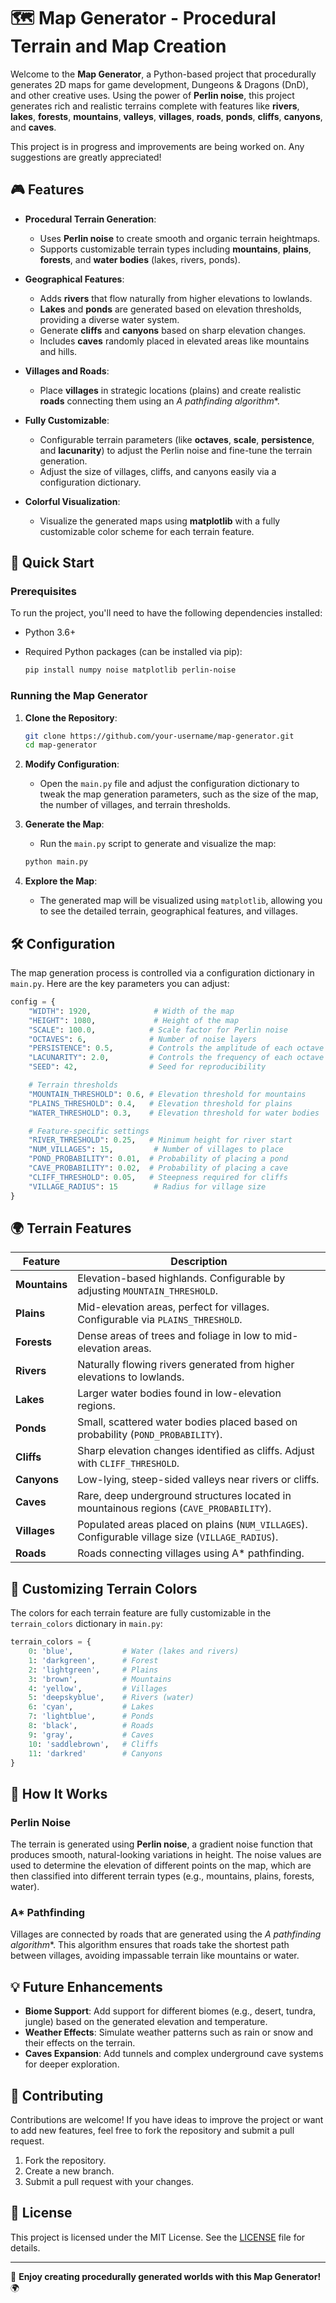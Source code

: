 
# 🗺️ Map Generator - Procedural Terrain and Map Creation

Welcome to the **Map Generator**, a Python-based project that procedurally generates 2D maps for game development, Dungeons & Dragons (DnD), and other creative uses. Using the power of **Perlin noise**, this project generates rich and realistic terrains complete with features like **rivers**, **lakes**, **forests**, **mountains**, **valleys**, **villages**, **roads**, **ponds**, **cliffs**, **canyons**, and **caves**.

This project is in progress and improvements are being worked on. Any suggestions are greatly appreciated!

## 🎮 Features

- **Procedural Terrain Generation**:
  - Uses **Perlin noise** to create smooth and organic terrain heightmaps.
  - Supports customizable terrain types including **mountains**, **plains**, **forests**, and **water bodies** (lakes, rivers, ponds).
  
- **Geographical Features**:
  - Adds **rivers** that flow naturally from higher elevations to lowlands.
  - **Lakes** and **ponds** are generated based on elevation thresholds, providing a diverse water system.
  - Generate **cliffs** and **canyons** based on sharp elevation changes.
  - Includes **caves** randomly placed in elevated areas like mountains and hills.

- **Villages and Roads**:
  - Place **villages** in strategic locations (plains) and create realistic **roads** connecting them using an **A* pathfinding algorithm**.

- **Fully Customizable**:
  - Configurable terrain parameters (like **octaves**, **scale**, **persistence**, and **lacunarity**) to adjust the Perlin noise and fine-tune the terrain generation.
  - Adjust the size of villages, cliffs, and canyons easily via a configuration dictionary.

- **Colorful Visualization**:
  - Visualize the generated maps using **matplotlib** with a fully customizable color scheme for each terrain feature.

## 🚀 Quick Start

### Prerequisites

To run the project, you'll need to have the following dependencies installed:

- Python 3.6+
- Required Python packages (can be installed via pip):
  
  ```bash
  pip install numpy noise matplotlib perlin-noise
  ```

### Running the Map Generator

1. **Clone the Repository**:

   ```bash
   git clone https://github.com/your-username/map-generator.git
   cd map-generator
   ```

2. **Modify Configuration**:
   - Open the `main.py` file and adjust the configuration dictionary to tweak the map generation parameters, such as the size of the map, the number of villages, and terrain thresholds.
   
3. **Generate the Map**:
   - Run the `main.py` script to generate and visualize the map:

   ```bash
   python main.py
   ```

4. **Explore the Map**:
   - The generated map will be visualized using `matplotlib`, allowing you to see the detailed terrain, geographical features, and villages.

## 🛠️ Configuration

The map generation process is controlled via a configuration dictionary in `main.py`. Here are the key parameters you can adjust:

```python
config = {
    "WIDTH": 1920,              # Width of the map
    "HEIGHT": 1080,             # Height of the map
    "SCALE": 100.0,            # Scale factor for Perlin noise
    "OCTAVES": 6,              # Number of noise layers
    "PERSISTENCE": 0.5,        # Controls the amplitude of each octave
    "LACUNARITY": 2.0,         # Controls the frequency of each octave
    "SEED": 42,                # Seed for reproducibility

    # Terrain thresholds
    "MOUNTAIN_THRESHOLD": 0.6, # Elevation threshold for mountains
    "PLAINS_THRESHOLD": 0.4,   # Elevation threshold for plains
    "WATER_THRESHOLD": 0.3,    # Elevation threshold for water bodies

    # Feature-specific settings
    "RIVER_THRESHOLD": 0.25,   # Minimum height for river start
    "NUM_VILLAGES": 15,         # Number of villages to place
    "POND_PROBABILITY": 0.01,  # Probability of placing a pond
    "CAVE_PROBABILITY": 0.02,  # Probability of placing a cave
    "CLIFF_THRESHOLD": 0.05,   # Steepness required for cliffs
    "VILLAGE_RADIUS": 15        # Radius for village size
}
```

## 🌍 Terrain Features

| Feature        | Description                                                                              |
|----------------|------------------------------------------------------------------------------------------|
| **Mountains**  | Elevation-based highlands. Configurable by adjusting `MOUNTAIN_THRESHOLD`.                |
| **Plains**     | Mid-elevation areas, perfect for villages. Configurable via `PLAINS_THRESHOLD`.           |
| **Forests**    | Dense areas of trees and foliage in low to mid-elevation areas.                           |
| **Rivers**     | Naturally flowing rivers generated from higher elevations to lowlands.                    |
| **Lakes**      | Larger water bodies found in low-elevation regions.                                       |
| **Ponds**      | Small, scattered water bodies placed based on probability (`POND_PROBABILITY`).           |
| **Cliffs**     | Sharp elevation changes identified as cliffs. Adjust with `CLIFF_THRESHOLD`.              |
| **Canyons**    | Low-lying, steep-sided valleys near rivers or cliffs.                                     |
| **Caves**      | Rare, deep underground structures located in mountainous regions (`CAVE_PROBABILITY`).    |
| **Villages**   | Populated areas placed on plains (`NUM_VILLAGES`). Configurable village size (`VILLAGE_RADIUS`). |
| **Roads**      | Roads connecting villages using A* pathfinding.                                           |

## 🎨 Customizing Terrain Colors

The colors for each terrain feature are fully customizable in the `terrain_colors` dictionary in `main.py`:

```python
terrain_colors = {
    0: 'blue',           # Water (lakes and rivers)
    1: 'darkgreen',      # Forest
    2: 'lightgreen',     # Plains
    3: 'brown',          # Mountains
    4: 'yellow',         # Villages
    5: 'deepskyblue',    # Rivers (water)
    6: 'cyan',           # Lakes
    7: 'lightblue',      # Ponds
    8: 'black',          # Roads
    9: 'gray',           # Caves
    10: 'saddlebrown',   # Cliffs
    11: 'darkred'        # Canyons
}
```

## 🧠 How It Works

### Perlin Noise
The terrain is generated using **Perlin noise**, a gradient noise function that produces smooth, natural-looking variations in height. The noise values are used to determine the elevation of different points on the map, which are then classified into different terrain types (e.g., mountains, plains, forests, water).

### A* Pathfinding
Villages are connected by roads that are generated using the **A* pathfinding algorithm**. This algorithm ensures that roads take the shortest path between villages, avoiding impassable terrain like mountains or water.

## 💡 Future Enhancements

- **Biome Support**: Add support for different biomes (e.g., desert, tundra, jungle) based on the generated elevation and temperature.
- **Weather Effects**: Simulate weather patterns such as rain or snow and their effects on the terrain.
- **Caves Expansion**: Add tunnels and complex underground cave systems for deeper exploration.

## 👥 Contributing

Contributions are welcome! If you have ideas to improve the project or want to add new features, feel free to fork the repository and submit a pull request.

1. Fork the repository.
2. Create a new branch.
3. Submit a pull request with your changes.

## 📄 License

This project is licensed under the MIT License. See the [LICENSE](LICENSE) file for details.

---

🌟 **Enjoy creating procedurally generated worlds with this Map Generator!** 🌍
